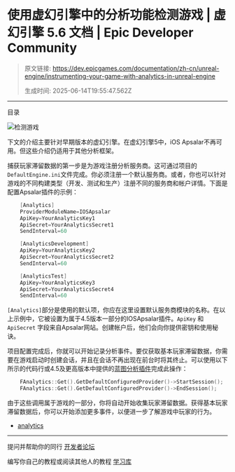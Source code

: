 # 使用虚幻引擎中的分析功能检测游戏 | 虚幻引擎 5.6 文档 | Epic Developer Community

> 原文链接: https://dev.epicgames.com/documentation/zh-cn/unreal-engine/instrumenting-your-game-with-analytics-in-unreal-engine
> 
> 生成时间: 2025-06-14T19:55:47.562Z

---

目录

![检测游戏](https://dev.epicgames.com/community/api/documentation/image/bc1c3432-5937-44d9-866f-70d87ba96976?resizing_type=fill&width=1920&height=335)

下文的介绍主要针对早期版本的虚幻引擎。在虚幻引擎5中，iOS Apsalar不再可用。但这些介绍仍适用于其他分析框架。

捕获玩家滞留数据的第一步是为游戏注册分析服务商。这可通过项目的 `DefaultEngine.ini`文件完成。你必须注册一个默认服务商。或者，你也可以针对游戏的不同构建类型（开发、测试和生产）注册不同的服务商和帐户详情。下面是配置Apsalar插件的示例：

```cpp
	[Analytics]
	ProviderModuleName=IOSApsalar
	ApiKey=YourAnalyticsKey1
	ApiSecret=YourAnalyticsSecret1
	SendInterval=60

	[AnalyticsDevelopment]
	ApiKey=YourAnalyticsKey2
	ApiSecret=YourAnalyticsSecret2
	SendInterval=60

	[AnalyticsTest]
	ApiKey=YourAnalyticsKey3
	ApiSecret=YourAnalyticsSecret4
	SendInterval=60
```

`[Analytics]`部分是使用的默认项，你应在这里设置默认服务商模块的名称。在以上示例中，它被设置为属于4.5版本一部分的IOSApsalar插件。`ApiKey` 和 `ApiSecret` 字段来自Apsalar网站。创建帐户后，他们会向你提供密钥和使用秘诀。

项目配置完成后，你就可以开始记录分析事件。要仅获取基本玩家滞留数据，你需要在游戏启动时创建会话，并且在会话不再出现在前台时将其终止。可以使用以下所示的代码行或4.5及更高版本中提供的[蓝图分析插件](/documentation/404)完成此操作：

```cpp
	FAnalytics::Get().GetDefaultConfiguredProvider()->StartSession();
	FAnalytics::Get().GetDefaultConfiguredProvider()->EndSession();
```

由于这些调用属于游戏的一部分，你将自动开始收集玩家滞留数据。获得基本玩家滞留数据后，你可以开始添加更多事件，以便进一步了解游戏中玩家的行为。

-   [analytics](https://dev.epicgames.com/community/search?query=analytics)

* * *

提问并帮助你的同行 [开发者论坛](https://forums.unrealengine.com/categories?tag=unreal-engine)

编写你自己的教程或阅读其他人的教程 [学习库](https://dev.epicgames.com/community/unreal-engine/learning)